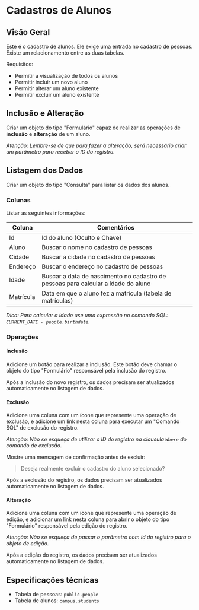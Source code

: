 # Cadastros de Alunos

## Visão Geral
Este é o cadastro de alunos. Ele exige uma entrada no cadastro de pessoas. Existe um relacionamento entre as duas tabelas. 

Requisitos:

- Permitir a visualização de todos os alunos
- Permitir incluir um novo aluno
- Permitir alterar um aluno existente
- Permitir excluir um aluno existente

## Inclusão e Alteração
Criar um objeto do tipo "Formulário" capaz de realizar as operações de __inclusão__ e __alteração__ de um aluno.

_Atenção: Lembre-se de que para fazer a alteração, será necessário criar um parâmetro para receber o ID do registro._

## Listagem dos Dados
Criar um objeto do tipo "Consulta" para listar os dados dos alunos.

### Colunas
Listar as seguintes informações:

| Coluna             | Comentários
|--------------------|-----
| Id                 | Id do aluno (Oculto e Chave)
| Aluno              | Buscar o nome no cadastro de pessoas
| Cidade             | Buscar a cidade no cadastro de pessoas
| Endereço           | Buscar o endereço no cadastro de pessoas
| Idade              | Buscar a data de nascimento no cadastro de pessoas para calcular a idade do aluno
| Matrícula          | Data em que o aluno fez a matrícula (tabela de matrículas)

_Dica: Para calcular a idade use uma expressão no comando SQL: `CURRENT_DATE - people.birthdate`._
       
### Operações

#### Inclusão
Adicione um botão para realizar a inclusão. Este botão deve chamar o objeto do tipo "Formulário" responsável pela inclusão do registro. 

Após a inclusão do novo registro, os dados precisam ser atualizados automaticamente no listagem de dados.

#### Exclusão
Adicione uma coluna com um ícone que represente uma operação de exclusão, e adicione um link nesta coluna para executar um "Comando SQL" de exclusão do registro.

_Atenção: Não se esqueça de utilizar o ID do registro na clausula `Where` do comando de exclusão._

Mostre uma mensagem de confirmação antes de excluir:
> Deseja realmente excluir o cadastro do aluno selecionado?

Após a exclusão do registro, os dados precisam ser atualizados automaticamente no listagem de dados.

#### Alteração
Adicione uma coluna com um ícone que represente uma operação de edição, e adicionar um link nesta coluna para abrir o objeto do tipo "Formulário" responsável pela edição do registro.

_Atenção: Não se esqueça de passar o parâmetro com Id do registro para o objeto de edição._

Após a edição do registro, os dados precisam ser atualizados automaticamente no listagem de dados.

## Especificações técnicas

- Tabela de pessoas: `public.people`
- Tabela de alunos: `campus.students`


